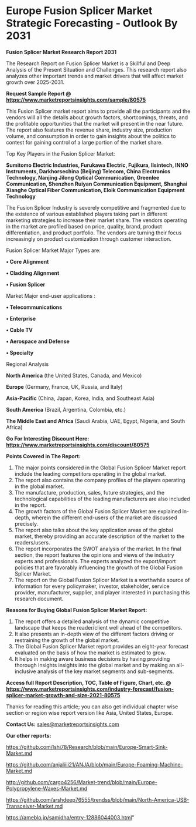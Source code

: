 # Europe Fusion Splicer Market Strategic Forecasting - Outlook By 2031

<strong>Fusion Splicer Market Research Report 2031</strong>

The Research Report on Fusion Splicer Market is a Skillful and Deep Analysis of the Present Situation and Challenges. This research report also analyzes other important trends and market drivers that will affect market growth over 2025-2031.

<strong>Request Sample Report @ <a href=https://www.marketreportsinsights.com/sample/80575>https://www.marketreportsinsights.com/sample/80575</a></strong>

This Fusion Splicer market report aims to provide all the participants and the vendors will all the details about growth factors, shortcomings, threats, and the profitable opportunities that the market will present in the near future. The report also features the revenue share, industry size, production volume, and consumption in order to gain insights about the politics to contest for gaining control of a large portion of the market share.

Top Key Players in the Fusion Splicer Market:

<strong>Sumitomo Electric Industries, Furukawa Electric, Fujikura, Ilsintech, INNO Instruments, Darkhorsechina (Beijing) Telecom, China Electronics Technology, Nanjing Jilong Optical Communication, Greenlee Communication, Shenzhen Ruiyan Communication Equipment, Shanghai Xianghe Optical Fiber Communication, Eloik Communication Equipment Technology</strong>

The Fusion Splicer Industry is severely competitive and fragmented due to the existence of various established players taking part in different marketing strategies to increase their market share. The vendors operating in the market are profiled based on price, quality, brand, product differentiation, and product portfolio. The vendors are turning their focus increasingly on product customization through customer interaction.

Fusion Splicer Market Major Types are:

<strong>• Core Alignment

• Cladding Alignment

• Fusion Splicer</strong>

Market Major end-user applications :

<strong>• Telecommunications

• Enterprise

• Cable TV

• Aerospace and Defense

• Specialty</strong>

Regional Analysis

</u><strong><b>North America</b></strong> (the United States, Canada, and Mexico)

<strong><b>Europe </b></strong>(Germany, France, UK, Russia, and Italy)

<strong><b>Asia-Pacific</b></strong> (China, Japan, Korea, India, and Southeast Asia)

<strong><b>South America</b></strong> (Brazil, Argentina, Colombia, etc.)

<strong><b>The Middle East and Africa</b></strong> (Saudi Arabia, UAE, Egypt, Nigeria, and South Africa)

<strong>Go For Interesting Discount Here: <a href=https://www.marketreportsinsights.com/discount/80575>https://www.marketreportsinsights.com/discount/80575</a></strong>

<strong>Points Covered in The Report:</strong>
<ol>
  <li>The major points considered in the Global Fusion Splicer Market report include the leading competitors operating in the global market.</li>
  <li>The report also contains the company profiles of the players operating in the global market.</li>
  <li>The manufacture, production, sales, future strategies, and the technological capabilities of the leading manufacturers are also included in the report.</li>
  <li>The growth factors of the Global Fusion Splicer Market are explained in-depth, wherein the different end-users of the market are discussed precisely.</li>
  <li>The report also talks about the key application areas of the global market, thereby providing an accurate description of the market to the readers/users.</li>
  <li>The report incorporates the SWOT analysis of the market. In the final section, the report features the opinions and views of the industry experts and professionals. The experts analyzed the export/import policies that are favorably influencing the growth of the Global Fusion Splicer Market.</li>
  <li>The report on the Global Fusion Splicer Market is a worthwhile source of information for every policymaker, investor, stakeholder, service provider, manufacturer, supplier, and player interested in purchasing this research document.</li>
</ol>
<strong>Reasons for Buying Global Fusion Splicer Market Report:</strong>

<ol>
  <li>The report offers a detailed analysis of the dynamic competitive landscape that keeps the reader/client well ahead of the competitors.</li>
  <li>It also presents an in-depth view of the different factors driving or restraining the growth of the global market.</li>
  <li>The Global Fusion Splicer Market report provides an eight-year forecast evaluated on the basis of how the market is estimated to grow.</li>
  <li>It helps in making aware business decisions by having providing thorough insights insights into the global market and by making an all-inclusive analysis of the key market segments and sub-segments.</li>
</ol>
<strong>Access full Report Description, TOC, Table of Figure, Chart, etc. @ <a href=https://www.marketreportsinsights.com/industry-forecast/fusion-splicer-market-growth-and-size-2021-80575>https://www.marketreportsinsights.com/industry-forecast/fusion-splicer-market-growth-and-size-2021-80575</a></strong>


Thanks for reading this article; you can also get individual chapter wise section or region wise report version like Asia, United States, Europe.

<strong>Contact Us:</strong>
sales@marketreportsinsights.com

<strong>Our other reports:</strong>

<a href=https://github.com/Ishi78/Research/blob/main/Europe-Smart-Sink-Market.md>https://github.com/Ishi78/Research/blob/main/Europe-Smart-Sink-Market.md</a>

<a href=https://github.com/anjaliiii21/ANJA/blob/main/Europe-Foaming-Machine-Market.md>https://github.com/anjaliiii21/ANJA/blob/main/Europe-Foaming-Machine-Market.md</a>

<a href=http://github.com/cargo4256/Market-trend/blob/main/Europe-Polypropylene-Waxes-Market.md>http://github.com/cargo4256/Market-trend/blob/main/Europe-Polypropylene-Waxes-Market.md</a>

<a href=https://github.com/arshdeep76555/trendss/blob/main/North-America-USB-Transceiver-Market.md>https://github.com/arshdeep76555/trendss/blob/main/North-America-USB-Transceiver-Market.md</a>

<a href=https://ameblo.jp/samidha/entry-12886044003.html>https://ameblo.jp/samidha/entry-12886044003.html</a>"
